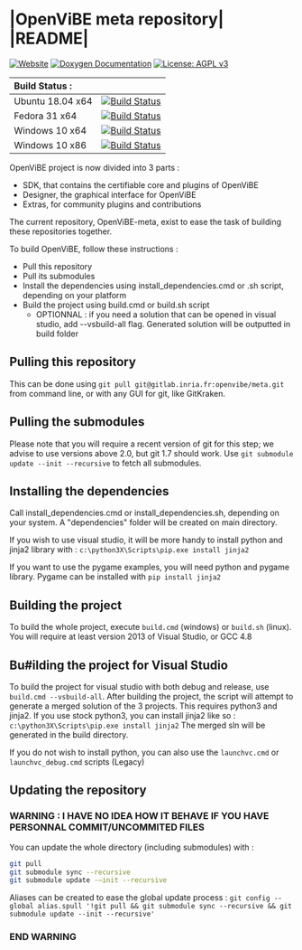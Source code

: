 # |OpenViBE meta repository| |README|  
[![Website](https://img.shields.io/badge/Web-Website-informational)](http://openvibe.inria.fr/)
[![Doxygen Documentation](https://img.shields.io/badge/Doc-Doxygen%20Documentation-informational)](http://openvibe.inria.fr/documentation/3.0.0-beta/)
[![License: AGPL v3](https://img.shields.io/badge/License-AGPL%20v3-blue.svg)](https://www.gnu.org/licenses/agpl-3.0)

|Build Status :|   |
|:-------------|:-:|
|Ubuntu 18.04 x64|[![Build Status](https://ci.inria.fr/openvibe/buildStatus/icon?job=OV-Nightly-Ubuntu18.04&style=plastic)](https://ci.inria.fr/openvibe/job/OV-Nightly-Ubuntu18.04/)|
|Fedora 31 x64|[![Build Status](https://ci.inria.fr/openvibe/buildStatus/icon?job=OV-Nightly-Fedora31&style=plastic)](https://ci.inria.fr/openvibe/job/OV-Nightly-Fedora31/)|
|Windows 10 x64|[![Build Status](https://ci.inria.fr/openvibe/buildStatus/icon?job=OV-Nightly-Win10-x64&style=plastic)](https://https://ci.inria.fr/openvibe/job/OV-Nightly-Win10-x64/)|
|Windows 10 x86|[![Build Status](https://ci.inria.fr/openvibe/buildStatus/icon?job=OV-Nightly-Win10-x86&style=plastic)](https://ci.inria.fr/openvibe/job/OV-Nightly-Win10-x86/)|

OpenViBE project is now divided into 3 parts :

- SDK, that contains the certifiable core and plugins of OpenViBE
- Designer, the graphical interface for OpenViBE
- Extras, for community plugins and contributions

The current repository, OpenViBE-meta, exist to ease the task of building these repositories together.

To build OpenViBE, follow these instructions :

- Pull this repository
- Pull its submodules
- Install the dependencies using install_dependencies.cmd or .sh script, depending on your platform
- Build the project using build.cmd or build.sh script
  - OPTIONNAL : if you need a solution that can be opened in visual studio, add --vsbuild-all flag. Generated solution will be outputted in build folder

## Pulling this repository

This can be done using `git pull git@gitlab.inria.fr:openvibe/meta.git` from command line, or with any GUI for git, like GitKraken.

## Pulling the submodules

Please note that you will require a recent version of git for this step; we advise to use versions above 2.0, but git 1.7 should work.
Use `git submodule update --init --recursive` to fetch all submodules.

## Installing the dependencies

Call install_dependencies.cmd or install_dependencies.sh, depending on your system.
A "dependencies" folder will be created on main directory.

If you wish to use visual studio, it will be more handy to install python and jinja2 library with :
`c:\python3X\Scripts\pip.exe install jinja2`

If you want to use the pygame examples, you will need python and pygame library. Pygame can be installed with
`pip install jinja2`

## Building the project

To build the whole project, execute `build.cmd` (windows) or `build.sh` (linux).
You will require at least version 2013 of Visual Studio, or GCC 4.8

## Bu#ilding the project for Visual Studio

To build the project for visual studio with both debug and release, use `build.cmd --vsbuild-all`.
After building the project, the script will attempt to generate a merged solution of the 3 projects.
This requires python3 and jinja2.
If you use stock python3, you can install jinja2 like so :
`c:\python3X\Scripts\pip.exe install jinja2`
The merged sln will be generated in the build directory.

If you do not wish to install python, you can also use the `launchvc.cmd` or `launchvc_debug.cmd` scripts (Legacy)

## Updating the repository

### WARNING : I HAVE NO IDEA HOW IT BEHAVE IF YOU HAVE PERSONNAL COMMIT/UNCOMMITED FILES

You can update the whole directory (including submodules) with :

```bash
git pull
git submodule sync --recursive
git submodule update -–init --recursive
```

Aliases can be created to ease the global update process :
`git config --global alias.spull '!git pull && git submodule sync --recursive && git submodule update --init --recursive'`
### END WARNING
